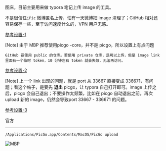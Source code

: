 图床，目前主要用来做 typora 笔记上传 image 的工具。

不是很信任`iPic` 微博匿名上传，怕有一天微博把 image 清理了；GitHub 相对还容易保存一些，至于访问速度什么的，VPN 用户无感。


[参考设置-1](https://developpaper.com/typora-picgo-github-to-realize-the-effect-of-mds-own-drawing-bed/)

[Note] 由于 MBP 推荐使用picgo -core，并不是 picgo，所以设置上有点问题

`GitHub 要使用 public 的仓库。若使用 private 仓库，是可以上传，但是 image link 里面有一个临时 token，10 分钟左右 token 就会失效，无法再访问。`

[参考设置-2](https://zhuanlan.zhihu.com/p/114175770)

[Note] 上一个 link 出现的问题，就是 port 从 33667 直接变成 336671，有问题；看这个帖子，是要先 **退出** picgo，让 typora 自己打开即可。image 上传之后，picgo 会自己退出；不要操作太频繁，比如在 picgo 自动退出之前，再次 upload 新的 image，仍然会导致port 33667 - 336671 的问题。

[参考设置-3](https://support.typora.io/Upload-Image/#upload-all-local-images)

官方


---

`/Applications/PicGo.app/Contents/MacOS/PicGo upload`

![MBP](https://github.com/fushuang001/Workday-Focus/blob/master/images/typora-picgo.png)

